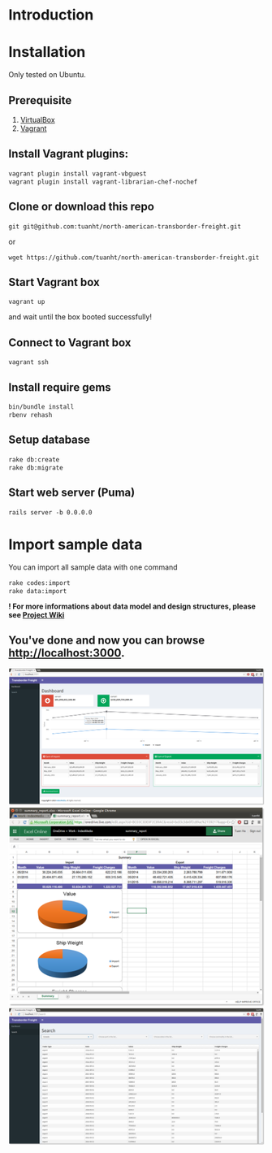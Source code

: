 # Introduction
# Installation
Only tested on Ubuntu.
## Prerequisite
1. [VirtualBox](https://www.virtualbox.org/wiki/Downloads)
2. [Vagrant](http://www.vagrantup.com/downloads.html)
## Install Vagrant plugins:
```
vagrant plugin install vagrant-vbguest
vagrant plugin install vagrant-librarian-chef-nochef
```
## Clone or download this repo
```
git git@github.com:tuanht/north-american-transborder-freight.git
```
or
```
wget https://github.com/tuanht/north-american-transborder-freight.git
```
## Start Vagrant box
```
vagrant up
```
and wait until the box booted successfully!
## Connect to Vagrant box
```
vagrant ssh
```
## Install require gems
```
bin/bundle install
rbenv rehash
```
## Setup database
```
rake db:create
rake db:migrate
```
## Start web server (Puma)
```
rails server -b 0.0.0.0
```
# Import sample data
You can import all sample data with one command
```
rake codes:import
rake data:import
```
**! For more informations about data model and design structures, please see [Project Wiki](https://github.com/tuanht/north-american-transborder-freight/wiki)**
## You've done and now you can browse [http://localhost:3000](http://localhost:3000).
![Dashboard](https://raw.githubusercontent.com/tuanht/north-american-transborder-freight/master/screenshot/dashboard.png)
![Excel report](https://raw.githubusercontent.com/tuanht/north-american-transborder-freight/master/screenshot/report.png)
![Search](https://raw.githubusercontent.com/tuanht/north-american-transborder-freight/master/screenshot/search.png)
